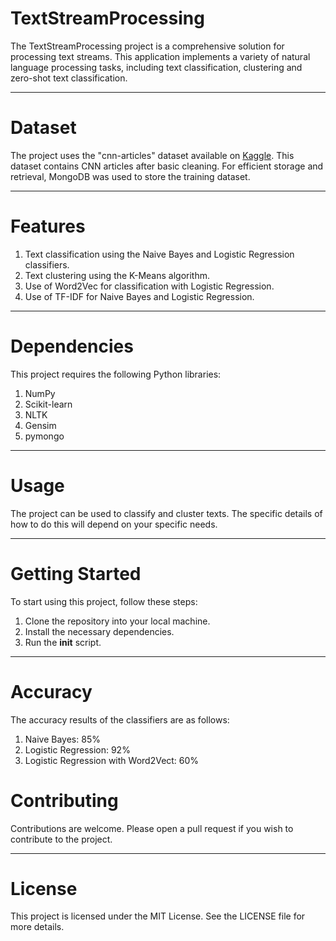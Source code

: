# TextStreamProcessing
The TextStreamProcessing project is a comprehensive solution for processing text streams. This application implements a variety of natural language processing tasks, including text classification, clustering and zero-shot text classification.

***

# Dataset
The project uses the "cnn-articles" dataset available on [Kaggle](https://www.kaggle.com/datasets/hadasu92/cnn-articles-after-basic-cleaning). This dataset contains CNN articles after basic cleaning. For efficient storage and retrieval, MongoDB was used to store the training dataset.

***
# Features
1. Text classification using the Naive Bayes and Logistic Regression classifiers.
2. Text clustering using the K-Means algorithm.
3. Use of Word2Vec for classification with Logistic Regression.
4. Use of TF-IDF for Naive Bayes and Logistic Regression.

***

# Dependencies
This project requires the following Python libraries:
1. NumPy
2. Scikit-learn
3. NLTK
4. Gensim
5. pymongo

***

# Usage
The project can be used to classify and cluster texts. The specific details of how to do this will depend on your specific needs.

***
# Getting Started
To start using this project, follow these steps:

1. Clone the repository into your local machine.
2. Install the necessary dependencies.
3. Run the __init__ script.

***

# Accuracy
The accuracy results of the classifiers are as follows:

1. Naive Bayes: 85%
2. Logistic Regression: 92%
3. Logistic Regression with Word2Vect: 60%

# Contributing
Contributions are welcome. Please open a pull request if you wish to contribute to the project.

***
# License
This project is licensed under the MIT License. See the LICENSE file for more details.
